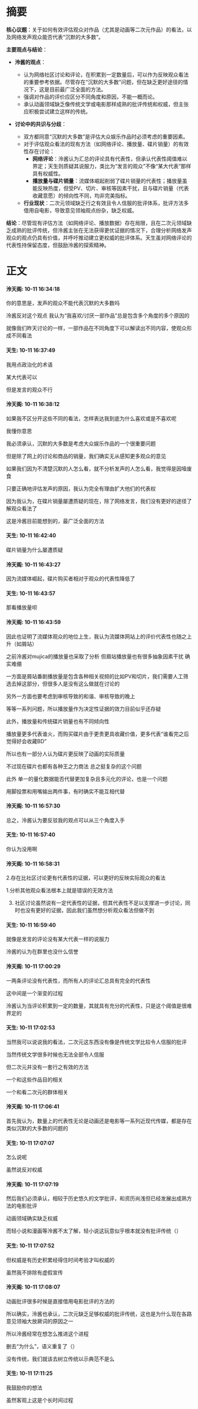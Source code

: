 # 摘要

**核心议题**：关于如何有效评估观众对作品（尤其是动画等二次元作品）的看法，以及网络发声观众能否代表“沉默的大多数”。

**主要观点与结论**：

- **泠酱的观点**：
  - 认为网络社区讨论和评论，在积累到一定数量后，可以作为反映观众看法的重要参考依据。尽管存在“沉默的大多数”问题，但在缺乏更好途径的情况下，这是目前最广泛全面的方法。
  - 强调对作品的评价应区分不同角度和原因，不能一概而论。
  - 承认动画领域缺乏像传统文学或电影那样成熟的批评传统和权威，但主张应积极尝试建立这样的传统。

- **讨论中的共识与分歧**：
  - 双方都同意“沉默的大多数”是评估大众娱乐作品时必须考虑的重要因素。
  - 对于评估观众看法的现有方法（如网络评论、播放量、碟片销量）的有效性存在讨论：
    - **网络评论**：泠酱认为汇总的评论具有代表性，但承认代表性阈值难以界定；天生则质疑其说服力，类比为“发言的观众”不像“某大代表”那样具有权威性。
    - **播放量与碟片销量**：流媒体崛起削弱了碟片销量的代表性；播放量虽能反映热度，但受PV、切片、审核等因素干扰，且与碟片销量（代表收藏意愿）的倾向性不同，均非完美指标。
  - **行业现状**：二次元领域缺乏行之有效且令人信服的批评体系，批评方法多借用自电影，导致意见领袖观点纷杂，缺乏权威。

**结论**：尽管现有评估方法（如网络评论、播放数据）存在局限，且在二次元领域缺乏成熟的批评传统，但泠酱主张在无法获得更优证据的情况下，合理分析网络发声观众的观点仍具有价值，并呼吁推动建立更权威的批评体系。天生虽对网络评论的代表性持保留态度，但鼓励泠酱的探索精神。


# 正文

#### **泠天阁**: 10-11 16:34:18
你的意思是，发声的观众不能代表沉默的大多数吗

泠酱反对这个观点 我认为“我喜欢/讨厌一部作品”总是包含多个角度的多个原因的

就像我们昨天讨论的一样，一部作品在不同角度下可以解读出不同内容，使观众形成不同看法

#### **天生**: 10-11 16:37:49
我用点政治化的术语

某大代表可以

但是发言的观众不行

#### **泠天阁**: 10-11 16:38:12
如果我不区分开这些不同的看法，怎样表达我到底为什么喜欢或是不喜欢呢

我懂你意思

我必须承认，沉默的大多数是考虑大众娱乐作品的一个很重要问题

但是除了网上的讨论和商品的销量，我们确实无从感知更多观众的意见

如果我们因为不清楚沉默的人怎么看，就不分析发声的人怎么看，我觉得是因噎废食

只要正确地评估发声的原因，我认为完全有理由扩大他们的代表权

因为我认为，在碟片销量屡遭质疑的现在，除了网络发言，我们没有更好的途径了解观众看法了

这是泠酱目前能想到的，最广泛全面的方法

#### **天生**: 10-11 16:42:40
碟片销量为什么屡遭质疑

#### **泠天阁**: 10-11 16:43:27
因为流媒体崛起，碟片购买者相对于观众的代表性降低了

#### **天生**: 10-11 16:43:57
那看播放量呗

#### **泠天阁**: 10-11 16:43:59
因此也证明了流媒体观众的地位上生，我认为流媒体网站上的评价代表性也随之上升（如屑站）

之前泠酱对mujica的播放量也采取了分析 但屑站播放量也有很多抽象因素干扰 确实难绷

一方面是屑站番剧播放量是包含各种相关视频的比如PV和切片，我们需要人工筛选去掉这部分，但很多人是没有这么做就在讨论的

另外一方面也要考虑到审核导致的和谐、审核导致的晚上

等等一系列问题，所以播放量作为决定性证据的效力目前似乎还存疑

此外，播放量和传统碟片销量也有不同倾向性

播放量更多代表谁火，而购买碟片由于更贵更具收藏价值，更多代表“谁看完之后觉得好会收藏BD”

所以也有一部分人认为碟片更反映了动画的实际质量

不过现在碟片也都有各种王之力商法 总之挺复杂的这个问题

此外 单一的量化数据能否代替更加复杂且多元化的评论，也是一个问题

用脚投票和用嘴输出两件事，有时确实不能互相代替

#### **泠天阁**: 10-11 16:57:30
总之，泠酱认为要反驳我的观点可以从三个角度入手

#### **天生**: 10-11 16:57:40
你认为没用啊

#### **泠天阁**: 10-11 16:58:31
2.存在比社区讨论更有代表性的证据，可以更好的反映实际观众的看法

1.分析其他观众看法根本上就是错误的无效方法

3. 社区讨论虽然说有一定代表性的证据，但其代表性不足以支撑进一步讨论，同时也没有更好的证据，因此我们虽然想分析观众看法但做不到

#### **天生**: 10-11 16:59:40
就像是发言的评论没有某大代表一样的说服力

泠酱的认为在群里也没什么信誉

#### **泠天阁**: 10-11 17:00:29
一两条评论没有代表性，而所有人的评论汇总具有完全的代表性

这中间是一个渐变的过程

泠酱认为当评论积累到一定的数量，其就具有充分的代表性，只是这个阈值是很难界定的

#### **天生**: 10-11 17:02:53
当然我可以说说我的看法，二次元这东西没有像是传统文学比较令人信服的批评

当然传统文学很多时候也无法全部令人信服

但二次元并没有一套行之有效的方法

一个和这些作品目的相关

一个和看二次元的群体相关

#### **泠天阁**: 10-11 17:06:41
首先我认为，数量上的代表性无论是动画还是电影等一系列近现代传媒，都是存在类似沉默的大多数的问题的

#### **天生**: 10-11 17:07:07
怎么说呢

虽然说反对权威

#### **泠天阁**: 10-11 17:07:19
然后我们必须承认，相较于历史悠久的文学批评，和资历尚浅但已经发展出成熟方法的电影批评

动画领域确实缺乏权威

而轻小说和漫画等泠酱不太了解，轻小说这玩意似乎根本就没有批评传统（）

#### **天生**: 10-11 17:07:52
但权威是有历史积累经得住时间考验才叫权威的

虽然我不排除有虚假宣传

#### **泠天阁**: 10-11 17:08:07
动画批评很多时候是直接借用电影批评的方法的

所以确实，泠酱也承认，二次元缺乏足够权威的批评传统，这也是为什么现在各路意见领袖大放厥词的原因之一

所以泠酱经常在想怎么推进这个进程

删去“为什么”，语义重复了（）

没有传统，我们就该去树立传统以示典范不是么

#### **天生**: 10-11 17:11:25
我鼓励你的想法

虽然客观上这是个长时间过程
